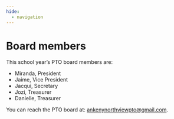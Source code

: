 ```yaml
---
hide:
  - navigation
---
```


# Board members

This school year’s PTO board members are:

- Miranda, President
- Jaime, Vice President
- Jacqui, Secretary
- Jozi, Treasurer
- Danielle, Treasurer

You can reach the PTO board at: <ankenynorthviewpto@gmail.com>.
